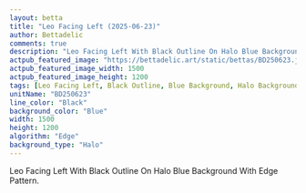 ```yaml
---
layout: betta
title: "Leo Facing Left (2025-06-23)"
author: Bettadelic
comments: true
description: "Leo Facing Left With Black Outline On Halo Blue Background With Edge Pattern."
actpub_featured_image: "https://bettadelic.art/static/bettas/BD250623.jpg"
actpub_featured_image_width: 1500
actpub_featured_image_height: 1200
tags: [Leo Facing Left, Black Outline, Blue Background, Halo Background Pattern, Edge Pattern, June 2025]
unitName: "BD250623"
line_color: "Black"
background_color: "Blue"
width: 1500
height: 1200
algorithm: "Edge"
background_type: "Halo"
---
```


Leo Facing Left With Black Outline On Halo Blue Background With Edge Pattern.
